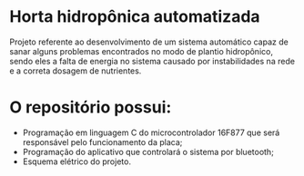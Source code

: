 # Horta hidropônica automatizada

 Projeto referente ao desenvolvimento de um sistema automático capaz de sanar alguns problemas encontrados no modo de plantio hidropônico, sendo eles a falta de energia no sistema causado por instabilidades na rede e a correta dosagem de nutrientes.

# O repositório possui:
 - Programação em linguagem C do microcontrolador 16F877 que será responsável pelo funcionamento da placa;
 - Programação do aplicativo que controlará o sistema por bluetooth;
 - Esquema elétrico do projeto.